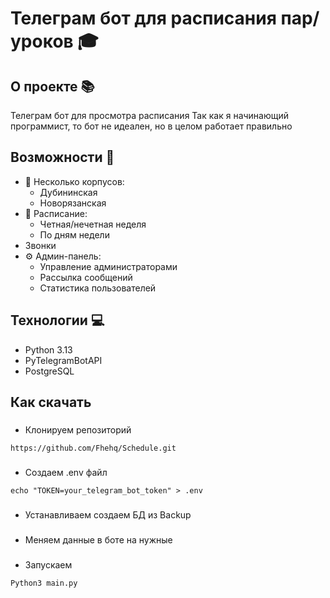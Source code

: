 # Телеграм бот для расписания пар/уроков 🎓
## О проекте 📚
Телеграм бот для просмотра расписания
Так как я начинающий программист, то бот не идеален, но в целом работает правильно 
## Возможности 🚀

- 🏫 Несколько корпусов:
  - Дубининская
  - Новорязанская
- 📅 Расписание:
  - Четная/нечетная неделя
  - По дням недели
- Звонки
- ⚙️ Админ-панель:
  - Управление администраторами
  - Рассылка сообщений
  - Статистика пользователей

## Технологии 💻
- Python 3.13
- PyTelegramBotAPI
- PostgreSQL

## Как скачать

###
- Клонируем репозиторий
```
https://github.com/Fhehq/Schedule.git
```
### 
- Создаем .env файл
```
echo "TOKEN=your_telegram_bot_token" > .env
```

###
- Устанавливаем создаем БД из Backup

###
- Меняем данные в боте на нужные

###
- Запускаем 
```
Python3 main.py
```

